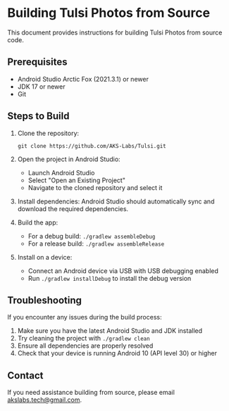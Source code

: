# Building Tulsi Photos from Source

This document provides instructions for building Tulsi Photos from source code.

## Prerequisites

- Android Studio Arctic Fox (2021.3.1) or newer
- JDK 17 or newer
- Git

## Steps to Build

1. Clone the repository:
   ```
   git clone https://github.com/AKS-Labs/Tulsi.git
   ```

2. Open the project in Android Studio:
   - Launch Android Studio
   - Select "Open an Existing Project"
   - Navigate to the cloned repository and select it

3. Install dependencies:
   Android Studio should automatically sync and download the required dependencies.

4. Build the app:
   - For a debug build: `./gradlew assembleDebug`
   - For a release build: `./gradlew assembleRelease`

5. Install on a device:
   - Connect an Android device via USB with USB debugging enabled
   - Run `./gradlew installDebug` to install the debug version

## Troubleshooting

If you encounter any issues during the build process:

1. Make sure you have the latest Android Studio and JDK installed
2. Try cleaning the project with `./gradlew clean`
3. Ensure all dependencies are properly resolved
4. Check that your device is running Android 10 (API level 30) or higher

## Contact

If you need assistance building from source, please email [akslabs.tech@gmail.com](mailto:akslabs.tech@gmail.com).
